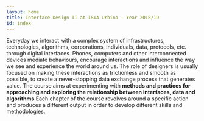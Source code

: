 ```yaml
---
layout: home
title: Interface Design II at ISIA Urbino — Year 2018/19
id: index
---
```


Everyday we interact with a complex system of infrastructures, technologies, algorithms, corporations, individuals, data, protocols, etc. through digital interfaces.
Phones, computers and other interconnected devices mediate behaviours, encourage interactions and influence the way we see and experience the world around us.
The role of designers is usually focused on making these interactions as frictionless and smooth as possible, to create a never-stopping data exchange process that generates value.
The course aims at experimenting with **methods and practices for approaching and exploring the relationship between interfaces, data and algorithms**
Each chapter of the course revolves around a specific action and produces a different output in order to develop different skills and methodologies.
